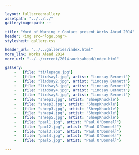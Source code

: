 ```yaml
---

layout: fullscreengallery
assetpath: "../../../"
galleryimagespath: ""

title: "Word of Warning + Contact present Works Ahead 2014"
header: <img src="logo.png">
stylesheet: gallery.css

header_url: "../../galleries/index.html"
more_link: Works Ahead 2014
more_url: "../../current/2014-worksahead/index.html"

gallery:
    -   {file: "titlepage.jpg"}
    -   {file: "lindsay1.jpg", artist: "Lindsay Bennett"}
    -   {file: "lindsay2.jpg", artist: "Lindsay Bennett"}
    -   {file: "lindsay3.jpg", artist: "Lindsay Bennett"}
    -   {file: "lindsay4.jpg", artist: "Lindsay Bennett"}
    -   {file: "lindsay5.jpg", artist: "Lindsay Bennett"}
    -   {file: "sheep1.jpg", artist: "SheepKnuckle"}
    -   {file: "sheep2.jpg", artist: "SheepKnuckle"}
    -   {file: "sheep3.jpg", artist: "SheepKnuckle"}
    -   {file: "sheep4.jpg", artist: "SheepKnuckle"}
    -   {file: "sheep5.jpg", artist: "SheepKnuckle"}
    -   {file: "paul1.jpg", artist: "Paul O'Donnell"}
    -   {file: "paul2.jpg", artist: "Paul O'Donnell"}
    -   {file: "paul3.jpg", artist: "Paul O'Donnell"}
    -   {file: "paul4.jpg", artist: "Paul O'Donnell"}
    -   {file: "paul5.jpg", artist: "Paul O'Donnell"}

---
```

